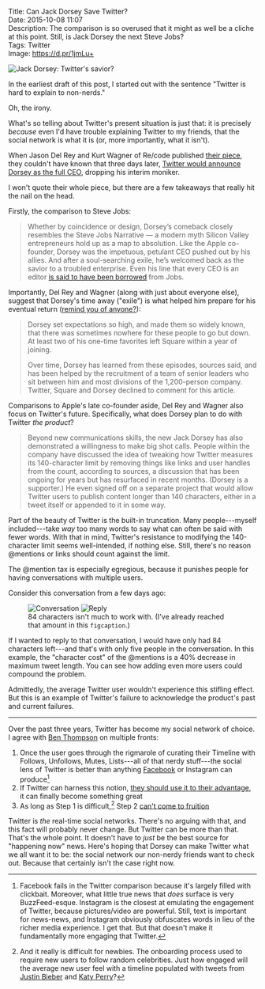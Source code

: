 Title: Can Jack Dorsey Save Twitter?  
Date: 2015-10-08 11:07  
Description: The comparison is so overused that it might as well be a cliche at this point. Still, is Jack Dorsey the next Steve Jobs?  
Tags: Twitter  
Image: https://d.pr/1jmLu+  

![Jack Dorsey: Twitter's savior?][1]

In the earliest draft of this post, I started out with the sentence "Twitter is hard to explain to non-nerds."

Oh, the irony.

What's so telling about Twitter's present situation is just that: it is precisely *because* even I'd have trouble explaining Twitter to my friends, that the social network is what it is (or, more importantly, what it isn't).

When Jason Del Rey and Kurt Wagner of Re/code published [their piece][2], they couldn't have known that three days later, [Twitter would announce Dorsey as the full CEO][3], dropping his interim moniker.

I won't quote their whole piece, but there are a few takeaways that really hit the nail on the head.

Firstly, the comparison to Steve Jobs:

> Whether by coincidence or design, Dorsey’s comeback closely resembles the Steve Jobs Narrative — a modern myth Silicon Valley entrepreneurs hold up as a map to absolution. Like the Apple co-founder, Dorsey was the impetuous, petulant CEO pushed out by his allies. And after a soul-searching exile, he’s welcomed back as the savior to a troubled enterprise. Even his line that every CEO is an editor [is said to have been borrowed][4] from Jobs.

Importantly, Del Rey and Wagner (along with just about everyone else), suggest that Dorsey's time away ("exile") is what helped him prepare for his eventual return ([remind you of anyone?][5]):

> Dorsey set expectations so high, and made them so widely known, that there was sometimes nowhere for these people to go but down. At least two of his one-time favorites left Square within a year of joining.
>
> Over time, Dorsey has learned from these episodes, sources said, and has been helped by the recruitment of a team of senior leaders who sit between him and most divisions of the 1,200-person company. Twitter, Square and Dorsey declined to comment for this article.

Comparisons to Apple's late co-founder aside, Del Rey and Wagner also focus on Twitter's future. Specifically, what does Dorsey plan to do with Twitter *the product*?

> Beyond new communications skills, the new Jack Dorsey has also demonstrated a willingness to make big shot calls. People within the company have discussed the idea of tweaking how Twitter measures its 140-character limit by removing things like links and user handles from the count, according to sources, a discussion that has been ongoing for years but has resurfaced in recent months. (Dorsey is a supporter.) He even signed off on a separate project that would allow Twitter users to publish content longer than 140 characters, either in a tweet itself or appended to it in some way.

Part of the beauty of Twitter is the built-in truncation. Many people---myself included---take *way* too many words to say what can often be said with fewer words. With that in mind, Twitter's resistance to modifying the 140-character limit seems well-intended, if nothing else. Still, there's no reason @mentions or links should count against the limit. 

The @mention tax is especially egregious, because it punishes people for having conversations with multiple users.

Consider this conversation from a few days ago:

<figure>
	<img class="inlineTwo" src="https://d.pr/i/11xqM+" alt="Conversation" title="Conversation">
	<img class="inlineTwo" src="https://d.pr/i/8LjF+" alt="Reply" title="Reply">
	<figcaption>84 characters isn't much to work with. (I've already reached that amount in this <code>figcaption</code>.)</figcaption>
</figure>

If I wanted to reply to that conversation, I would have only had 84 characters left---and that's with only five people in the conversation. In this example, the "character cost" of the @mentions is a 40% decrease in maximum tweet length. You can see how adding even more users could compound the problem.

Admittedly, the average Twitter user wouldn't experience this stifling effect. But this is an example of Twitter's failure to acknowledge the product's past and current failures.

***

Over the past three years, Twitter has become my social network of choice. I agree with [Ben Thompson][6] on multiple fronts:

1. Once the user goes through the rigmarole of curating their Timeline with Follows, Unfollows, Mutes, Lists---all of that nerdy stuff---the social lens of Twitter is better than anything [Facebook][7] or Instagram can produce[^1]
2. If Twitter can harness this notion, [they should use it to their advantage][8], it can finally become something great
3. As long as Step 1 is difficult,[^2] Step 2 [can't come to fruition][9]

Twitter is *the* real-time social networks. There's no arguing with that, and this fact will probably never change. But Twitter can be more than that. That's the whole point. It doesn't have to *just* be the best source for "happening now" news. Here's hoping that Dorsey can make Twitter what we all want it to be: the social network our non-nerdy friends want to check out. Because that certainly isn't the case right now.

[^1]: Facebook fails in the Twitter comparison because it's largely filled with clickbait. Moreover, what little true news that *does* surface is very BuzzFeed-esque. Instagram is the closest at emulating the engagement of Twitter, because pictures/video are powerful. Still, text is important for news-news, and Instagram obviously obfuscates words in lieu of the richer media experience. I get that. But that doesn't make it fundamentally more engaging that Twitter.
[^2]: And it really is difficult for newbies. The onboarding process used to require new users to follow random celebrities. Just how engaged will the average new user feel with a timeline populated with tweets from [Justin Bieber][a] and [Katy Perry][b]? 

[a]: https://twitter.com/JustinBieber "Jay Beeb's Twitter account"
[b]: https://twitter.com/katyperry "Katy Perry's Twitter account"

[1]: https://d.pr/i/15Oep+ "Jack Dorsey"
[2]: http://recode.net/2015/10/02/why-jack-dorsey-is-ready-to-save-twitter/ "Recode on how Dorsey can save Twitter"
[3]: http://www.nytimes.com/video/multimedia/100000003958874/twitter-makes-jack-dorsey-permanent-ceo.html "Dorsey is officially CEO of Twitter again"
[4]: https://books.google.com/books?id=ygwDHny6vpkC&amp;pg=PT144&amp;lpg=PT144&amp;dq=steve+jobs+ceo+editor+quote&amp;source=bl&amp;ots=SV0M4Wd45N&amp;sig=nbOujKjyf-dRvEpTMnCwgVZDwxA&amp;hl=en&amp;sa=X&amp;ved=0CFQQ6AEwC2oVChMIupyHyZWkyAIVyeeACh3_7Au0#v=onepage&amp;q=steve%20jobs%20ceo%20editor%20quote&amp;f=false "Hatching Twitter excerpt"
[5]: https://en.wikipedia.org/wiki/Steve_Jobs#NeXT_computer "NeXT and Steve Jobs"
[6]: https://stratechery.com/2015/twitters-moment/ "Ben Thompson, on Twitter"
[7]: https://stratechery.com/2015/the-facebook-epoch/ "Ben Thompson, on Facebook"
[8]: https://stratechery.com/2015/twitter-might/ "Ben Thompson, on Twitter, again"
[9]: https://stratechery.com/2014/twitter-market/ "Ben Thompson, on Twitter, yet again"